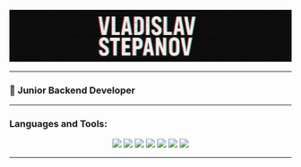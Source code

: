 ![Header](https://github.com/Vlad1slavS/vlad1slavs/blob/main/assets/header.png)

<hr>

### 👾 Junior Backend Developer

<hr>

### Languages and Tools:
<p align="center">
  <img src="https://img.shields.io/badge/-Python-090909?style=for-the-badge&logo=python&logoColor=yellow" />
  <img src="https://img.shields.io/badge/-Java-090909?style=for-the-badge&logo=intellij-idea&logoColor=F60" />
  <img src="https://img.shields.io/badge/-FastAPI-090909?style=for-the-badge&logo=amp&logoColor=009485" />
  <img src="https://img.shields.io/badge/-Spring%20Boot-090909?style=for-the-badge&logo=Spring%20Boot&logoColor=6DB33F" />
  <img src="https://img.shields.io/badge/-Postgres-090909?style=for-the-badge&logo=postgresql&logoColor=23316192" />
  <img src="https://img.shields.io/badge/-Redis-090909?style=for-the-badge&logo=redis&logoColor=DD0031" />
  <img src="https://img.shields.io/badge/-Docker-090909?style=for-the-badge&logo=docker&logoColor=2496ED" />
</p>

<hr>
